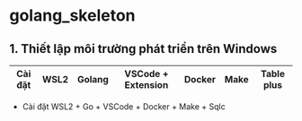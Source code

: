 # golang_skeleton

## 1. Thiết lập môi trường phát triển trên Windows
| Cài đặt| WSL2 | Golang | VSCode + Extension | Docker | Make | Table plus |
| - | - | - | - | - | - | - |
- Cài đặt WSL2 + Go + VSCode + Docker + Make + Sqlc
